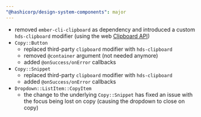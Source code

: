 ```yaml
---
"@hashicorp/design-system-components": major
---
```


- removed `ember-cli-clipboard` as dependency and introduced a custom `hds-clipboard` modifier (using the web [Clipboard API](https://developer.mozilla.org/en-US/docs/Web/API/Clipboard_API))
- `Copy::Button`
  - replaced third-party `clipboard` modifier with `hds-clipboard`
  - removed `@container` argument (not needed anymore)
  - added `@onSuccess/onError` callbacks
- `Copy::Snippet`
  - replaced third-party `clipboard` modifier with `hds-clipboard`
  - added `@onSuccess/onError` callbacks
- `Dropdown::ListItem::CopyItem`
  - the change to the underlying `Copy::Snippet` has fixed an issue with the focus being lost on copy (causing the dropdown to close on copy)
